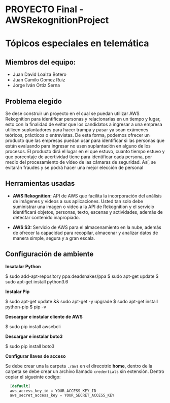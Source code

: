 # PROYECTO Final - AWSRekognitionProject  <h1>
# Tópicos especiales en telemática <h2>

## Miembros del equipo:
* Juan David Loaiza Botero
* Juan Camilo Gomez Ruiz
* Jorge Iván Ortiz Serna

## Problema elegido
Se dese construir un proyecto en el cual se puedan utilizar AWS Rekognition para identificar personas y relacionarlas en un tiempo y lugar, esto con la finalidad de evitar que los candidatos a ingresar a una empresa utilicen suplantadores para hacer trampa y pasar ya sean exámenes teóricos, prácticos o entrevistas. De esta forma, podemos ofrecer un producto que las empresas puedan usar para identificar si las personas que están evaluando para ingresar no usen suplantación en alguno de los procesos. El producto dirá el lugar en el que estuvo, cuanto tiempo estuvo y que porcentaje de acertividad tiene para identificar cada persona, por medio del procesamiento de vídeo de las cámaras de seguridad. Así, se evitarán fraudes y se podrá hacer una mejor elección de personal

## Herramientas usadas

* __AWS Rekognition:__ API de AWS que facilita la incorporación del análisis de imágenes y videos a sus aplicaciones. Usted tan solo debe suministrar una imagen o video a la API de Rekognition y el servicio identificará objetos, personas, texto, escenas y actividades, además de detectar contenido inapropiado.

* __AWS S3:__ Servicio de AWS para el almacenamiento en la nube, además de ofrecer la capacidad para recopilar, almacenar y analizar datos de manera simple, segura y a gran escala.

## Configuración de ambiente

__Insatalar Python__

  $ sudo add-apt-repository ppa:deadsnakes/ppa
  $ sudo apt-get update
  $ sudo apt-get install python3.6

__Instalar Pip__

  $ sudo apt-get update && sudo apt-get -y upgrade
  $ sudo apt-get install python-pip
  $ pip -v

__Descargar e instalar cliente de AWS__

  $ sudo pip install awsebcli

__Descargar e instalar boto3__

  $ sudo pip install boto3

__Configurar llaves de acceso__

Se debe crear una la carpeta `./aws` en el direcotrio __home__, dentro de la carpeta se debe crear un archivo llamado `credentials` sin extensión. Dentro copiar el sigueinte codigo:

```java
  [default]
  aws_access_key_id = YOUR_ACCESS_KEY_ID
  aws_secret_access_key = YOUR_SECRET_ACCESS_KEY
```
 
